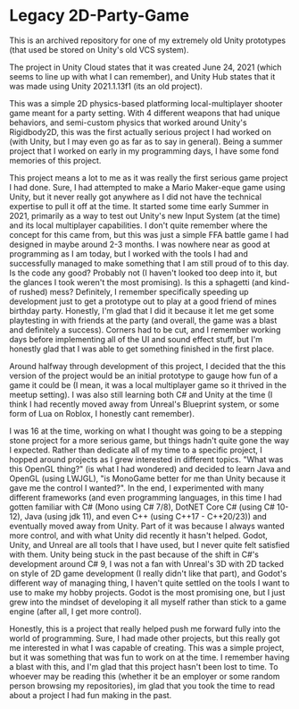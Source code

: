 # Legacy 2D-Party-Game

This is an archived repository for one of my extremely old Unity prototypes (that used be stored on Unity's old VCS system). 

The project in Unity Cloud states that it was created June 24, 2021 (which seems to line up with what I can remember), and Unity Hub states that it was made using Unity 2021.1.13f1 (its an old project).

This was a simple 2D physics-based platforming local-multiplayer shooter game meant for a party setting. With 4 different weapons that had unique behaviors, and semi-custom physics that worked around Unity's Rigidbody2D, this was the first 
actually serious project I had worked on (with Unity, but I may even go as far as to say in general). Being a summer project that I worked on early in my programming days, I have some fond memories of this project.

This project means a lot to me as it was really the first serious game project I had done. Sure, I had attempted to make a Mario Maker-eque game using Unity, but it never really got anywhere as I did not have the technical expertise to pull it off at the time.
It started some time early Summer in 2021, primarily as a way to test out Unity's new Input System (at the time) and its local multiplayer capabilities. I don't quite remember where the concept for this came from, but this was just a simple FFA battle game
I had designed in maybe around 2-3 months. I was nowhere near as good at programming as I am today, but I worked with the tools I had and successfully managed to make something that I am still proud of to this day. Is the code any good? Probably not (I haven't
looked too deep into it, but the glances I took weren't the most promising). Is this a sphagetti (and kind-of rushed) mess? Definitely, I remember specifically speeding up development just to get a prototype out to play at a good friend of mines birthday party.
Honestly, I'm glad that I did it because it let me get some playtesting in with friends at the party (and overall, the game was a blast and definitely a success). Corners had to be cut, and I remember working days before implementing all of the UI and 
sound effect stuff, but I'm honestly glad that I was able to get something finished in the first place.

Around halfway through development of this project, I decided that the this version of the project would be an initial prototype to gauge how fun of a game it could be (I mean, it was a local multiplayer game so it thrived in the meetup setting).
I was also still learning both C# and Unity at the time (I think I had recently moved away from Unreal's Blueprint system, or some form of Lua on Roblox, I honestly cant remember). 

I was 16 at the time, working on what I thought was going to be a stepping stone project for a more serious game, but things hadn't quite gone the way I expected. Rather than dedicate all of my time to a specific project, I hopped around projects
as I grew interested in different topics. "What was this OpenGL thing?" (is what I had wondered) and decided to learn Java and OpenGL (using LWJGL), "is MonoGame better for me than Unity because it gave me the control I wanted?". In the end, I experimented
with many different frameworks (and even programming languages, in this time I had gotten familiar with C# (Mono using C# 7/8), DotNET Core C# (using C# 10-12), Java (using jdk 11), and even C++ (using C++17 - C++20/23)) and eventually moved away from Unity.
Part of it was because I always wanted more control, and with what Unity did recently it hasn't helped. Godot, Unity, and Unreal are all tools that I have used, but I never quite felt satisfied with them. Unity being stuck in the past because
of the shift in C#'s development around C# 9, I was not a fan with Unreal's 3D with 2D tacked on style of 2D game development (I really didn't like that part), and Godot's different way of managing thing, I haven't quite settled on the tools I want to use to
make my hobby projects. Godot is the most promising one, but I just grew into the mindset of developing it all myself rather than stick to a game engine (after all, I get more control).

Honestly, this is a project that really helped push me forward fully into the world of programming. Sure, I had made other projects, but this really got me interested in what I was capable of creating. This was a simple project, but it was something that was
fun to work on at the time. I remember having a blast with this, and I'm glad that this project hasn't been lost to time. To whoever may be reading this (whether it be an employer or some random person browsing my repositories), im glad that you took the time
to read about a project I had fun making in the past.
